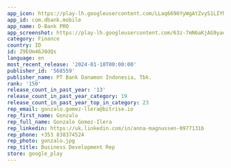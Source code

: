 ```yaml
---
app_icon: https://play-lh.googleusercontent.com/LLaq6696YyWgAtZvyS1LIYhxTqFjdyd1o9nLMA0C1ocdbwjlFH7PFy7HJemU095RHLo
app_id: com.dbank.mobile
app_name: D-Bank PRO
app_screenshot: https://play-lh.googleusercontent.com/63z-7mN6aKjAG9yaq7siQxNUNDxBBTn5hr6_wGlv7jeYE5g3V-HZqCedlM3EXaxkEAg
category: Finance
country: ID
id: Z9EOm46J0dQs
language: en
most_recent_release: '2024-01-18T00:00:00'
publisher_id: '568559'
publisher_name: PT Bank Danamon Indonesia, Tbk.
rank: '150'
release_count_in_past_year: '13'
release_count_in_past_year_category: 19
release_count_in_past_year_top_in_category: 23
rep_email: gonzalo.gomez-llera@bitrise.io
rep_first_name: Gonzalo
rep_full_name: Gonzalo Gomez-Ilera
rep_linkedin: https://uk.linkedin.com/in/anna-magnussen-0977131b
rep_phone: +353 838374524
rep_photo: gonzalo.jpg
rep_title: Business Development Rep
store: google_play
---
```

